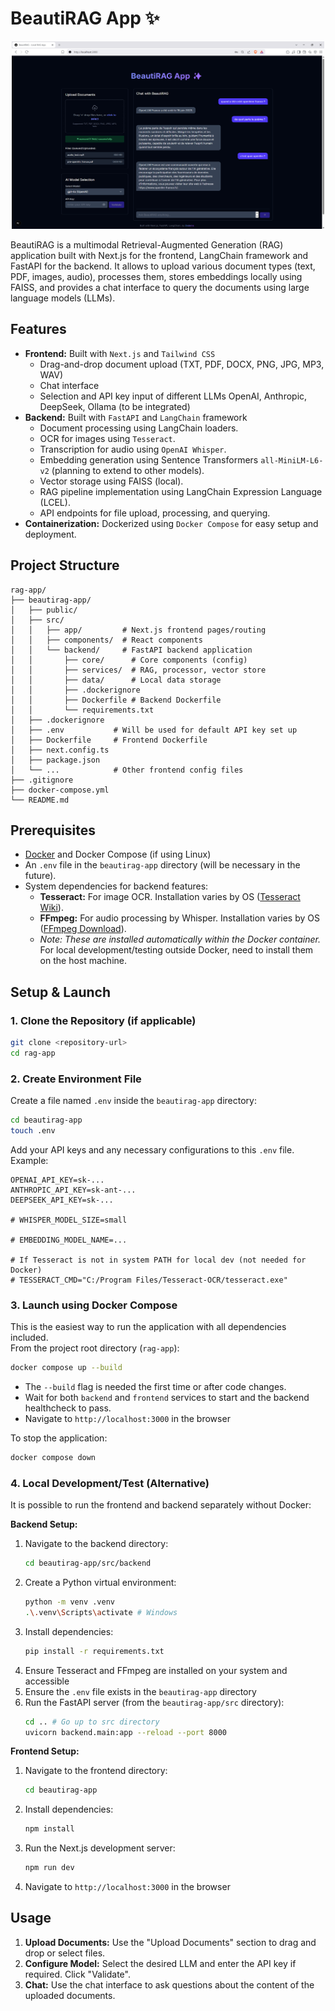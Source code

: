 # BeautiRAG App ✨

<!-- ![App Screenshot](beautirag-app/public/app_screenshot.png) -->
<p style="text-align: center;">
  <img src="beautirag-app/public/app_screenshot.png" alt="App Screenshot" width="500" height="300"/>
</p>


BeautiRAG is a multimodal Retrieval-Augmented Generation (RAG) application built with Next.js for the frontend, LangChain framework and FastAPI for the backend. It allows to upload various document types (text, PDF, images, audio), processes them, stores embeddings locally using FAISS, and provides a chat interface to query the documents using large language models (LLMs).

## Features

*   **Frontend:** Built with ``Next.js`` and ``Tailwind CSS``
    *   Drag-and-drop document upload (TXT, PDF, DOCX, PNG, JPG, MP3, WAV)
    *   Chat interface
    *   Selection and API key input of different LLMs OpenAI, Anthropic, DeepSeek, Ollama (to be integrated)
*   **Backend:** Built with ``FastAPI`` and ``LangChain`` framework
    *   Document processing using LangChain loaders.
    *   OCR for images using ``Tesseract``.
    *   Transcription for audio using ``OpenAI Whisper``.
    *   Embedding generation using Sentence Transformers ``all-MiniLM-L6-v2`` (planning to extend to other models).
    *   Vector storage using FAISS (local).
    *   RAG pipeline implementation using LangChain Expression Language (LCEL).
    *   API endpoints for file upload, processing, and querying.
*   **Containerization:** Dockerized using ``Docker Compose`` for easy setup and deployment.

## Project Structure

```
rag-app/
├── beautirag-app/
│   ├── public/
│   ├── src/
│   │   ├── app/         # Next.js frontend pages/routing
│   │   ├── components/  # React components
│   │   └── backend/     # FastAPI backend application
│   │       ├── core/      # Core components (config)
│   │       ├── services/  # RAG, processor, vector store
│   │       ├── data/      # Local data storage
│   │       ├── .dockerignore
│   │       ├── Dockerfile # Backend Dockerfile
│   │       └── requirements.txt
│   ├── .dockerignore
│   ├── .env           # Will be used for default API key set up
│   ├── Dockerfile     # Frontend Dockerfile
│   ├── next.config.ts
│   ├── package.json
│   └── ...            # Other frontend config files
├── .gitignore
├── docker-compose.yml
└── README.md       
```

## Prerequisites

*   [Docker](https://www.docker.com/products/docker-desktop/) and Docker Compose (if using Linux)
*   An `.env` file in the `beautirag-app` directory (will be necessary in the future).
*   System dependencies for backend features:
    *   **Tesseract:** For image OCR. Installation varies by OS ([Tesseract Wiki](https://tesseract-ocr.github.io/tessdoc/Installation.html)).
    *   **FFmpeg:** For audio processing by Whisper. Installation varies by OS ([FFmpeg Download](https://ffmpeg.org/download.html)).
    *   *Note: These are installed automatically within the Docker container.* For local development/testing outside Docker, need to install them on the host machine.

## Setup & Launch

### 1. Clone the Repository (if applicable)

```bash
git clone <repository-url>
cd rag-app
```

### 2. Create Environment File

Create a file named `.env` inside the `beautirag-app` directory:

```bash
cd beautirag-app
touch .env
```

Add your API keys and any necessary configurations to this `.env` file. Example:

```dotenv
OPENAI_API_KEY=sk-...
ANTHROPIC_API_KEY=sk-ant-...
DEEPSEEK_API_KEY=sk-...

# WHISPER_MODEL_SIZE=small

# EMBEDDING_MODEL_NAME=...

# If Tesseract is not in system PATH for local dev (not needed for Docker)
# TESSERACT_CMD="C:/Program Files/Tesseract-OCR/tesseract.exe"
```

### 3. Launch using Docker Compose

This is the easiest way to run the application with all dependencies included.   
From the project root directory (`rag-app`):

```bash
docker compose up --build
```

*   The `--build` flag is needed the first time or after code changes.
*   Wait for both `backend` and `frontend` services to start and the backend healthcheck to pass.
*   Navigate to `http://localhost:3000` in the browser

To stop the application:

```bash
docker compose down
```

### 4. Local Development/Test (Alternative)

It is possible to run the frontend and backend separately without Docker:

**Backend Setup:**

1.  Navigate to the backend directory:
    ```bash
    cd beautirag-app/src/backend
    ```
2.  Create a Python virtual environment:
    ```bash
    python -m venv .venv
    .\.venv\Scripts\activate # Windows
    ```
3.  Install dependencies:
    ```bash
    pip install -r requirements.txt
    ```
4.  Ensure Tesseract and FFmpeg are installed on your system and accessible
5.  Ensure the `.env` file exists in the `beautirag-app` directory
6.  Run the FastAPI server (from the `beautirag-app/src` directory):
    ```bash
    cd .. # Go up to src directory
    uvicorn backend.main:app --reload --port 8000
    ```

**Frontend Setup:**

1.  Navigate to the frontend directory:
    ```bash
    cd beautirag-app
    ```
2.  Install dependencies:
    ```bash
    npm install
    ```
3.  Run the Next.js development server:
    ```bash
    npm run dev
    ```
4.  Navigate to `http://localhost:3000` in the browser

## Usage

1.  **Upload Documents:** Use the "Upload Documents" section to drag and drop or select files.
2.  **Configure Model:** Select the desired LLM and enter the API key if required. Click "Validate".
3.  **Chat:** Use the chat interface to ask questions about the content of the uploaded documents.
